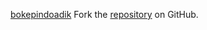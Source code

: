 [bokepindoadik](https://bokepindoadik.pages.dev)
Fork the [repository](https://github.com/moygecears) on GitHub.